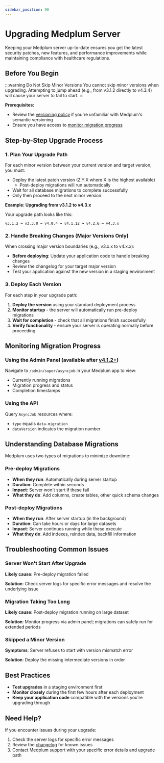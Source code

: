 ```yaml
---
sidebar_position: 90
---
```


# Upgrading Medplum Server

Keeping your Medplum server up-to-date ensures you get the latest security patches, new features, and performance improvements while maintaining compliance with healthcare regulations.

## Before You Begin

:::warning Do Not Skip Minor Versions
You cannot skip minor versions when upgrading. Attempting to jump ahead (e.g., from v3.1.2 directly to v4.3.4) will cause your server to fail to start.
:::

**Prerequisites:**
- Review the [versioning policy](../compliance/versions) if you're unfamiliar with Medplum's semantic versioning
- Ensure you have access to [monitor migration progress](#monitoring-migration-progress)

## Step-by-Step Upgrade Process

### 1. Plan Your Upgrade Path

For each minor version between your current version and target version, you must:
- Deploy the latest patch version (Z.Y.X where X is the highest available)
    - Post-deploy migrations will run automatically 
- Wait for all database migrations to complete successfully
- Only then proceed to the next minor version

**Example: Upgrading from v3.1.2 to v4.3.x**

Your upgrade path looks like this:
```
v3.1.2 → v3.3.0 → v4.0.4 → v4.1.12 → v4.2.6 → v4.3.x
```

### 2. Handle Breaking Changes (Major Versions Only)

When crossing major version boundaries (e.g., v3.x.x to v4.x.x):
- **Before deploying**: Update your application code to handle breaking changes
- Review the changelog for your target major version
- Test your application against the new version in a staging environment

### 3. Deploy Each Version

For each step in your upgrade path:

1. **Deploy the version** using your standard deployment process
2. **Monitor startup** - the server will automatically run pre-deploy migrations
3. **Wait for completion** - check that all migrations finish successfully
4. **Verify functionality** - ensure your server is operating normally before proceeding

## Monitoring Migration Progress

### Using the Admin Panel (available after [v4.1.2+](https://github.com/medplum/medplum/pull/6862))
Navigate to `/admin/super/asyncjob` in your Medplum app to view:
- Currently running migrations
- Migration progress and status
- Completion timestamps

### Using the API
Query `AsyncJob` resources where:
- `type` equals `data-migration`
- `dataVersion` indicates the migration number

## Understanding Database Migrations

Medplum uses two types of migrations to minimize downtime:

### Pre-deploy Migrations
- **When they run**: Automatically during server startup
- **Duration**: Complete within seconds
- **Impact**: Server won't start if these fail
- **What they do**: Add columns, create tables, other quick schema changes

### Post-deploy Migrations  
- **When they run**: After server startup (in the background)
- **Duration**: Can take hours or days for large datasets
- **Impact**: Server continues running while these execute
- **What they do**: Add indexes, reindex data, backfill information

## Troubleshooting Common Issues

### Server Won't Start After Upgrade
**Likely cause**: Pre-deploy migration failed

**Solution**: Check server logs for specific error messages and resolve the underlying issue

### Migration Taking Too Long
**Likely cause**: Post-deploy migration running on large dataset

**Solution**: Monitor progress via admin panel; migrations can safely run for extended periods

### Skipped a Minor Version
**Symptoms**: Server refuses to start with version mismatch error

**Solution**: Deploy the missing intermediate versions in order

## Best Practices

- **Test upgrades** in a staging environment first
- **Monitor closely** during the first few hours after each deployment
- **Keep your application code** compatible with the versions you're upgrading through

## Need Help?

If you encounter issues during your upgrade:
1. Check the server logs for specific error messages
2. Review the [changelog](https://github.com/medplum/medplum/releases) for known issues
3. Contact Medplum support with your specific error details and upgrade path
